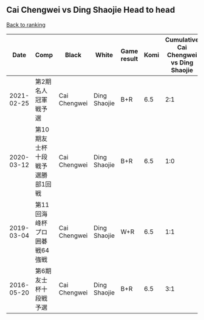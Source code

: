 ## Cai Chengwei vs Ding Shaojie Head to head

[Back to ranking](../../index.md)




| **Date** | **Comp** | **Black** | **White** | **Game result** | **Komi** | **Cumulative Cai Chengwei vs Ding Shaojie** | **Cai Chengwei streak** | **Ding Shaojie streak** | 
| --- | --- | --- | --- | --- | --- | --- | --- | --- |
| 2021-02-25 | 第2期名人冠軍戦予選 | Cai Chengwei | Ding Shaojie | B+R | 6.5 | 2:1 | 1 | 0 | 
| 2020-03-12 | 第10期友士杯十段戦予選勝部1回戦 | Cai Chengwei | Ding Shaojie | B+R | 6.5 | 1:0 | 1 | 0 | 
| 2019-03-04 | 第11回海峰杯プロ囲碁戦64強戦 | Cai Chengwei | Ding Shaojie | W+R | 6.5 | 1:1 | 0 | 1 | 
| 2016-05-20 | 第6期友士杯十段戦予選 | Cai Chengwei | Ding Shaojie | B+R | 6.5 | 3:1 | 2 | 0 |




